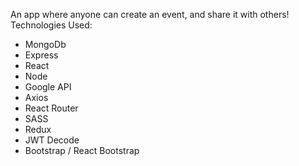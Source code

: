 An app where anyone can create an event, and share it with others!
Technologies Used:

- MongoDb
- Express
- React
- Node
- Google API
- Axios
- React Router
- SASS
- Redux
- JWT Decode
- Bootstrap / React Bootstrap

